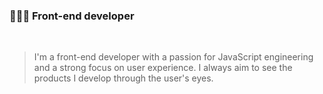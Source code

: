 ### 👩🏻‍💻 Front-end developer 
<br />

>I'm a front-end developer with a passion for JavaScript engineering and a strong focus on user experience.
>I always aim to see the products I develop through the user's eyes.

 <br />  


